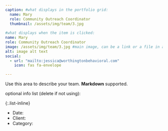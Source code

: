 ```yaml
---
caption: #what displays in the portfolio grid:
  name: Mary
  role: Community Outreach Coordinator
  thumbnail: /assets/img/team/3.jpg
  
#what displays when the item is clicked:
name: Mary
role: Community Outreach Coordinator
image: /assets/img/team/3.jpg #main image, can be a link or a file in assets/img/portfolio
alt: image alt text
social:
  - url: "mailto:jessica@worthingtonbehavioral.com"
    icon: fas fa-envelope

---
```

Use this area to describe your team. **Markdown** supported.

optional info list (delete if not using):

{:.list-inline} 
- Date: 
- Client: 
- Category: 

